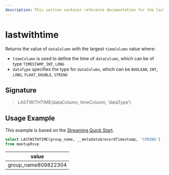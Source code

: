 ```yaml
---
description: This section contains reference documentation for the lastwithtime function.
---
```


# lastwithtime


Returns the value of `dataColumn` with the largest `timeColumn` value where:
- `timeColumn` is used to define the time of `dataColumn`, which can be of type `TIMESTAMP`, `INT`, `LONG`
- `dataType` specifies the type for `dataColumn`, which can be `BOOLEAN`, `INT`, `LONG`, `FLOAT`, `DOUBLE`, `STRING`

## Signature

> LASTWITHTIME(dataColumn, timeColumn, 'dataType')

## Usage Example

This example is based on the [Streaming Quick Start](../../basics/getting-started/quick-start.md#streaming).

```sql
select LASTWITHTIME(group_name, __metadata$recordTimestamp, 'STRING')
from meetupRsvp 
```

| value               |
| ------------------- |
| group_name809822304 |
